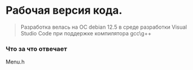 # Рабочая версия кода.

> Разработка велась на ОС debian 12.5 в среде разработки Visual Studio Code при поддержке компилятора gcc\g++

### Что за что отвечает

Menu.h
``` cplus
  
```
